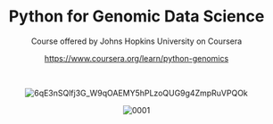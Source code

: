 <div align="center">

# Python for Genomic Data Science

Course offered by Johns Hopkins University on Coursera

https://www.coursera.org/learn/python-genomics

<br>

![6qE3nSQlfj3G_W9qOAEMY5hPLzoQUG9g4ZmpRuVPQOk](https://user-images.githubusercontent.com/55017307/133340135-0e75974c-d1bc-44c1-a776-dd999c80a9a9.jpg)

![0001](https://user-images.githubusercontent.com/55017307/133340133-f5d0d5c4-cafe-4761-8e52-83adbf9e13d6.jpg)

</div>








